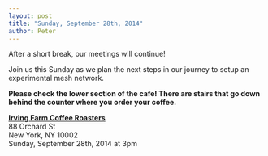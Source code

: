 ```yaml
---
layout: post
title: "Sunday, September 28th, 2014"
author: Peter
---
```


After a short break, our meetings will continue!

Join us this Sunday as we plan the next steps in our journey to setup an experimental mesh network.

__Please check the lower section of the cafe! There are stairs that go down behind the counter where you order your coffee.__

__[Irving Farm Coffee Roasters](https://www.google.com/maps/place/Irving+Farm+Coffee+Roasters/@40.7179886,-73.9902479,17z/data=!3m1!4b1!4m2!3m1!1s0x89c259873f0067c1:0x5aede67045aa029f)__<br>
88 Orchard St<br>
New York, NY 10002<br>
Sunday, September 28th, 2014 at 3pm
